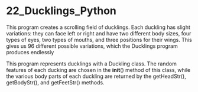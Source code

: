 # 22_Ducklings_Python

This program creates a scrolling field of ducklings. Each duckling has slight variations: 
they can face left or right and have two different body sizes, four types of eyes, two 
types of mouths, and three positions for their wings. 
This gives us 96 different possible variations, which the Ducklings program produces endlessly

This program represents ducklings with a Duckling class. The random features of each ducking 
are chosen in the __init__() method of this class, while the various body parts of each duckling 
are returned by the getHeadStr(), getBodyStr(), and getFeetStr() methods.
